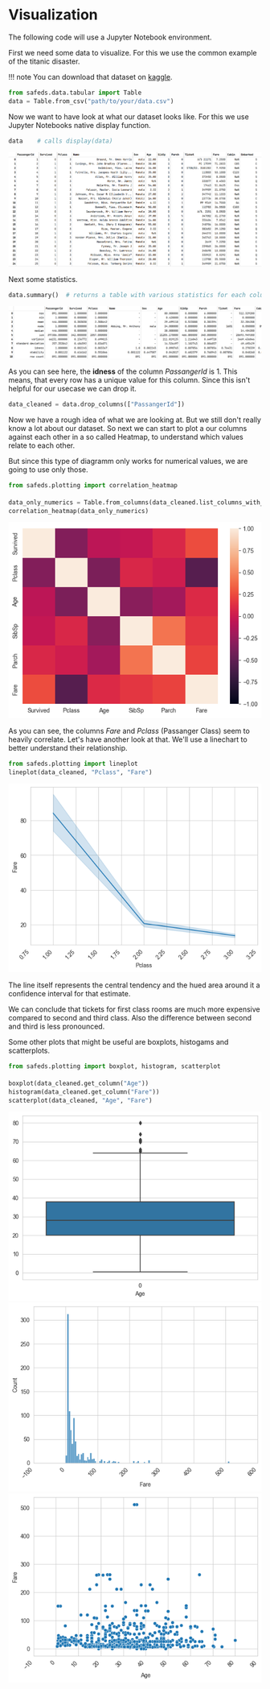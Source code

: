 # Visualization

The following code will use a Jupyter Notebook environment.

First we need some data to visualize. For this we use the common example of the titanic disaster.

!!! note
    You can download that dataset on [kaggle](https://www.kaggle.com/c/titanic).

```python
from safeds.data.tabular import Table
data = Table.from_csv("path/to/your/data.csv")
```

Now we want to have look at what our dataset looks like. For this we use Jupyter Notebooks native display function.

```python
data    # calls display(data)
```

![Table](./Resources/Table.png)

Next some statistics.

```python
data.summary()  # returns a table with various statistics for each column
```

![Summary](./Resources/Summary.png)

As you can see here, the **idness** of the column _PassangerId_ is 1. This means, that every row has a unique value for
this column. Since this isn't helpful for our usecase we can drop it.

```python
data_cleaned = data.drop_columns(["PassangerId"])
```

Now we have a rough idea of what we are looking at. But we still don't really know a lot about our dataset.
So next we can start to plot a our columns against each other in a so called Heatmap, to understand which values relate to each other.

But since this type of diagramm only works for numerical values, we are going to use only those.

```python
from safeds.plotting import correlation_heatmap

data_only_numerics = Table.from_columns(data_cleaned.list_columns_with_numerical_values())
correlation_heatmap(data_only_numerics)
```

![Heatmap](./Resources/Heatmap.png)

As you can see, the columns _Fare_ and _Pclass_ (Passanger Class) seem to heavily correlate. Let's have another look at that.
We'll use a linechart to better understand their relationship.

```python
from safeds.plotting import lineplot
lineplot(data_cleaned, "Pclass", "Fare")
```

![Lineplot](./Resources/Lineplot.png)

The line itself represents the central tendency and the hued area around it a confidence interval for that estimate.

We can conclude that tickets for first class rooms are much more expensive compared to second and third class.
Also the difference between second and third is less pronounced.

Some other plots that might be useful are boxplots, histogams and scatterplots.

```python
from safeds.plotting import boxplot, histogram, scatterplot

boxplot(data_cleaned.get_column("Age"))
histogram(data_cleaned.get_column("Fare"))
scatterplot(data_cleaned, "Age", "Fare")
```

![Boxplot](./Resources/Boxplot.png)
![Histogram](./Resources/Histogram.png)
![Scatterplot](./Resources/Scatterplot.png)
